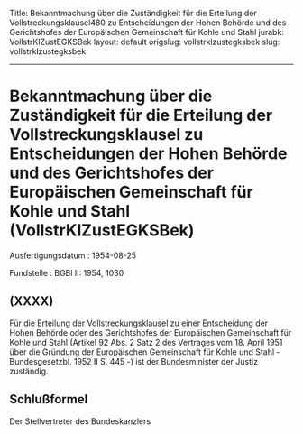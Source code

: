 Title: Bekanntmachung über die Zuständigkeit für die Erteilung der Vollstreckungsklausel480
  zu Entscheidungen der Hohen Behörde und des Gerichtshofes der Europäischen Gemeinschaft
  für Kohle und Stahl
jurabk: VollstrKlZustEGKSBek
layout: default
origslug: vollstrklzustegksbek
slug: vollstrklzustegksbek

---

# Bekanntmachung über die Zuständigkeit für die Erteilung der Vollstreckungsklausel zu Entscheidungen der Hohen Behörde und des Gerichtshofes der Europäischen Gemeinschaft für Kohle und Stahl (VollstrKlZustEGKSBek)

Ausfertigungsdatum
:   1954-08-25

Fundstelle
:   BGBl II: 1954, 1030



## (XXXX)

Für die Erteilung der Vollstreckungsklausel zu einer Entscheidung der
Hohen Behörde oder des Gerichtshofes der Europäischen Gemeinschaft für
Kohle und Stahl (Artikel 92 Abs. 2 Satz 2 des Vertrages vom 18. April
1951 über die Gründung der Europäischen Gemeinschaft für Kohle und
Stahl - Bundesgesetzbl. 1952 II S. 445 -) ist der Bundesminister der
Justiz zuständig.


## Schlußformel

Der Stellvertreter des Bundeskanzlers

